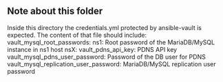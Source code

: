 ## Note about this folder

Inside this directory the credentials.yml protected by ansible-vault is expected. The content of that file should include:
vault_mysql_root_passwords:
  ns1: Root password of the MariaDB/MySQL instance in ns1 host
  nsX: 
vault_pdns_api_key: PDNS API key
vault_mysql_pdns_user_password: Password of the DB user for PDNS
vault_mysql_replication_user_password: MariaDB/MySQL replication user password
